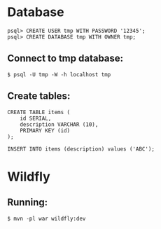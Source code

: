 # Database

```
psql> CREATE USER tmp WITH PASSWORD '12345';
psql> CREATE DATABASE tmp WITH OWNER tmp;
```

## Connect to tmp database:

```
$ psql -U tmp -W -h localhost tmp
```

## Create tables:

```
CREATE TABLE items (
    id SERIAL,
    description VARCHAR (10),
    PRIMARY KEY (id)
);

INSERT INTO items (description) values ('ABC');
```

# Wildfly

## Running:

```
$ mvn -pl war wildfly:dev
```
